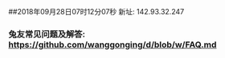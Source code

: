 ##2018年09月28日07时12分07秒 新址: 142.93.32.247
### 兔友常见问题及解答: https://github.com/wanggonging/d/blob/w/FAQ.md
